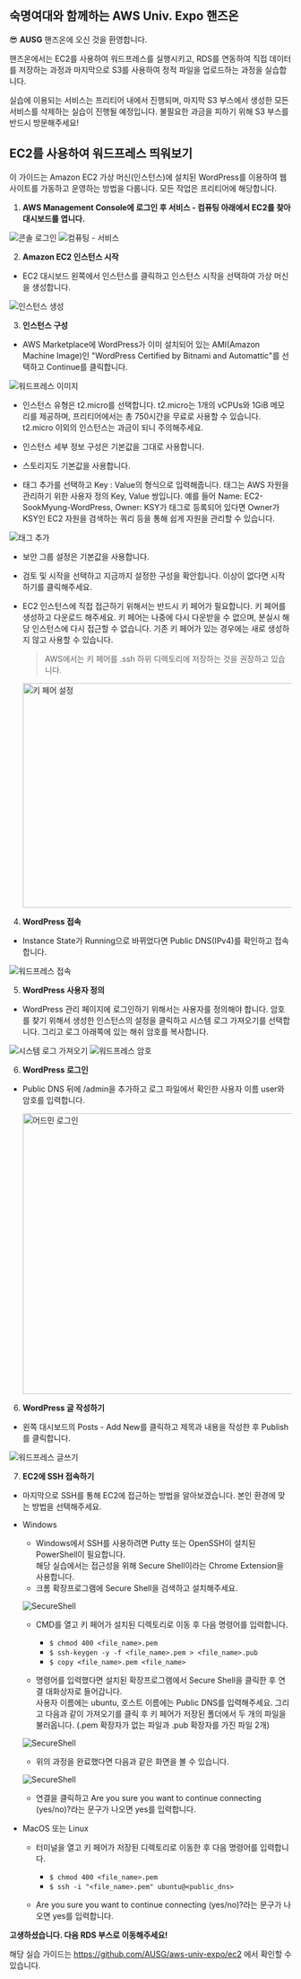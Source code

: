 ## 숙명여대와 함께하는 AWS Univ. Expo 핸즈온

😎 **AUSG** 핸즈온에 오신 것을 환영합니다.

핸즈온에서는 EC2를 사용하여 워드프레스를 실행시키고, RDS를 연동하여 직접 데이터를 저장하는 과정과 마지막으로 S3를 사용하여 정적 파일을 업로드하는 과정을 실습합니다.

실습에 이용되는 서비스는 프리티어 내에서 진행되며, 마지막 S3 부스에서 생성한 모든 서비스를 삭제하는 실습이 진행될 예정입니다. 불필요한 과금을 피하기 위해 S3 부스를 반드시 방문해주세요!

## EC2를 사용하여 워드프레스 띄워보기

이 가이드는 Amazon EC2 가상 머신(인스턴스)에 설치된 WordPress를 이용하여 웹사이트를 가동하고 운영하는 방법을 다룹니다.
모든 작업은 프리티어에 해당합니다.

1. **AWS Management Console에 로그인 후 서비스 - 컴퓨팅 아래에서 EC2를 찾아 대시보드를 엽니다.**

![콘솔 로그인](./img/console_login.png)
![컴퓨팅 - 서비스](./img/computing_service.png)

2. **Amazon EC2 인스턴스 시작**

- EC2 대시보드 왼쪽에서 인스턴스를 클릭하고 인스턴스 시작을 선택하여 가상 머신을 생성합니다.

![인스턴스 생성](./img/launch_instance.png)

3. **인스턴스 구성**

- AWS Marketplace에 WordPress가 이미 설치되어 있는 AMI(Amazon Machine Image)인 "WordPress Certified by Bitnami and Automattic"를 선택하고 Continue를 클릭합니다.

![워드프레스 이미지](./img/ami_wordpress.png)

- 인스턴스 유형은 t2.micro를 선택합니다. t2.micro는 1개의 vCPUs와 1GiB 메모리를 제공하며, 프리티어에서는 총 750시간을 무료로 사용할 수 있습니다. t2.micro 이외의 인스턴스는 과금이 되니 주의해주세요.

- 인스턴스 세부 정보 구성은 기본값을 그대로 사용합니다.

- 스토리지도 기본값을 사용합니다.

- 태그 추가를 선택하고 Key : Value의 형식으로 입력해줍니다. 태그는 AWS 자원을 관리하기 위한 사용자 정의 Key, Value 쌍입니다. 예를 들어 Name: EC2-SookMyung-WordPress, Owner: KSY가 태그로 등록되어 있다면 Owner가 KSY인 EC2 자원을 검색하는 쿼리 등을 통해 쉽게 자원을 관리할 수 있습니다.

![태그 추가](./img/add_tag.png)

- 보안 그룹 설정은 기본값을 사용합니다.

- 검토 및 시작을 선택하고 지금까지 설정한 구성을 확안힙니다. 이상이 없다면 시작하기를 클릭해주세요.

- EC2 인스턴스에 직접 접근하기 위해서는 반드시 키 페어가 필요합니다. 키 페어를 생성하고 다운로드 해주세요. 키 페어는 나중에 다시 다운받을 수 없으며, 분실시 해당 인스턴스에 다시 접근할 수 없습니다. 기존 키 페어가 있는 경우에는 새로 생성하지 않고 사용할 수 있습니다.

  > AWS에서는 키 페어를 .ssh 하위 디렉토리에 저장하는 것을 권장하고 있습니다.

  <img src="./img/ec2-keypair.png" alt="키 페어 설정" width="650px" height="400px" />

4. **WordPress 접속**

- Instance State가 Running으로 바뀌었다면 Public DNS(IPv4)를 확인하고 접속합니다.

![워드프레스 접속](./img/ec2-publicip.png)

5. **WordPress 사용자 정의**

- WordPress 관리 페이지에 로그인하기 위해서는 사용자를 정의해야 합니다. 암호를 찾기 위해서 생성한 인스턴스의 설정을 클릭하고 시스템 로그 가져오기를 선택합니다. 그리고 로그 아래쪽에 있는 해쉬 암호를 복사합니다.

![시스템 로그 가져오기](./img/ec2-system-log.png)
<img src="./img/ec2-wordpress-pwd.png" alt="워드프레스 암호"/>

6. **WordPress 로그인**

- Public DNS 뒤에 /admin을 추가하고 로그 파일에서 확인한 사용자 이름 user와 암호를 입력합니다.

  <img src="./img/admin-login.png" alt="어드민 로그인" width="650px" height="500px" />

6. **WordPress 글 작성하기**

- 왼쪽 대시보드의 Posts - Add New를 클릭하고 제목과 내용을 작성한 후 Publish를 클릭합니다.

![워드프레스 글쓰기](./img/wordpress-new.png)

7. **EC2에 SSH 접속하기**

- 마지막으로 SSH를 통해 EC2에 접근하는 방법을 알아보겠습니다. 본인 환경에 맞는 방법을 선택해주세요.

- Windows

  - Windows에서 SSH를 사용하려면 Putty 또는 OpenSSH이 설치된 PowerShell이 필요합니다.  
  해당 실습에서는 접근성을 위해 Secure Shell이라는 Chrome Extension을 사용합니다.
  - 크롬 확장프로그램에 Secure Shell을 검색하고 설치해주세요.

  ![SecureShell](./img/extension.png)

  - CMD를 열고 키 페어가 설치된 디렉토리로 이동 후 다음 명령어를 입력합니다.

    - `$ chmod 400 <file_name>.pem`
    - `$ ssh-keygen -y -f <file_name>.pem > <file_name>.pub`
    - `$ copy <file_name>.pem <file_name>`

  - 명령어를 입력했다면 설치된 확장프로그램에서 Secure Shell을 클릭한 후 연결 대화상자로 들어갑니다.  
  사용자 이름에는 ubuntu, 호스트 이름에는 Public DNS를 입력해주세요. 그리고 다음과 같이 가져오기를 클릭 후 키 페어가 저장된 폴더에서 두 개의 파일을 불러옵니다. (.pem 확장자가 없는 파일과 .pub 확장자를 가진 파일 2개)

  ![SecureShell](./img/shell-2.png)

  - 위의 과정을 완료했다면 다음과 같은 화면을 볼 수 있습니다.

  ![SecureShell](./img/shell-1.png)

  - 연결을 클릭하고 Are you sure you want to continue connecting (yes/no)?라는 문구가 나오면 yes를 입력합니다.

* MacOS 또는 Linux

  - 터미널을 열고 키 페어가 저장된 디렉토리로 이동한 후 다음 명령어를 입력합니다.

    - `$ chmod 400 <file_name>.pem`
    - `$ ssh -i "<file_name>.pem" ubuntu@<public_dns>`

  - Are you sure you want to continue connecting (yes/no)?라는 문구가 나오면 yes를 입력합니다.

**고생하셨습니다. 다음 RDS 부스로 이동해주세요!**

해당 실습 가이드는 https://github.com/AUSG/aws-univ-expo/ec2 에서 확인할 수 있습니다.
